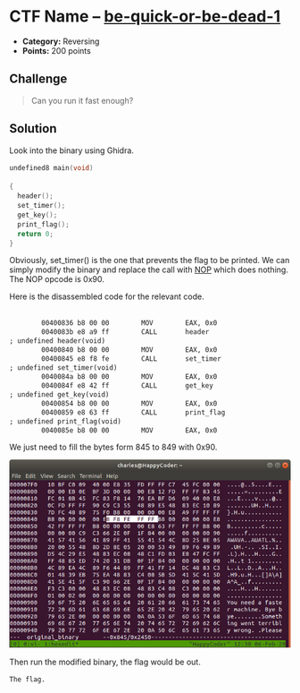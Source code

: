 # CTF Name – [be-quick-or-be-dead-1](https://2018game.picoctf.com/problems)

* **Category:** Reversing
* **Points:** 200 points

## Challenge

> Can you run it fast enough?

## Solution

Look into the binary using Ghidra. 
```c
undefined8 main(void)

{
  header();
  set_timer();
  get_key();
  print_flag();
  return 0;
}
```
Obviously, set_timer() is the one that prevents the flag to be printed. We can simply modify the binary and replace the call with [NOP](https://c9x.me/x86/html/file_module_x86_id_217.html) which does nothing. The NOP opcode is 0x90.

Here is the disassembled code for the relevant code.
```c-objdump

        00400836 b8 00 00        MOV        EAX, 0x0
        0040083b e8 a9 ff        CALL       header                                           ; undefined header(void)
        00400840 b8 00 00        MOV        EAX, 0x0
        00400845 e8 f8 fe        CALL       set_timer                                        ; undefined set_timer(void)
        0040084a b8 00 00        MOV        EAX, 0x0
        0040084f e8 42 ff        CALL       get_key                                          ; undefined get_key(void)
        00400854 b8 00 00        MOV        EAX, 0x0
        00400859 e8 63 ff        CALL       print_flag                                       ; undefined print_flag(void)
        0040085e b8 00 00        MOV        EAX, 0x0
```
We just need to fill the bytes form 845 to 849 with 0x90. 

![Edit the binary with hexedit](be_quick.png)

Then run the modified binary, the flag would be out.


```
The flag.
```
